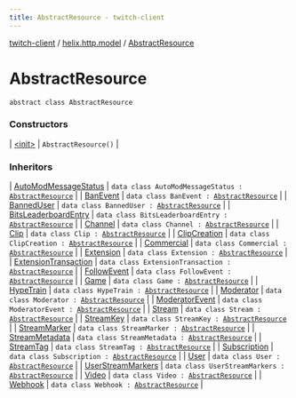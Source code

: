 ```yaml
---
title: AbstractResource - twitch-client
---
```


[twitch-client](../../index.html) / [helix.http.model](../index.html) / [AbstractResource](./index.html)

# AbstractResource

`abstract class AbstractResource`

### Constructors

| [&lt;init&gt;](-init-.html) | `AbstractResource()` |

### Inheritors

| [AutoModMessageStatus](../../helix.moderation.model/-auto-mod-message-status/index.html) | `data class AutoModMessageStatus : `[`AbstractResource`](./index.html) |
| [BanEvent](../../helix.moderation.model/-ban-event/index.html) | `data class BanEvent : `[`AbstractResource`](./index.html) |
| [BannedUser](../../helix.moderation.model/-banned-user/index.html) | `data class BannedUser : `[`AbstractResource`](./index.html) |
| [BitsLeaderboardEntry](../../helix.bits.model/-bits-leaderboard-entry/index.html) | `data class BitsLeaderboardEntry : `[`AbstractResource`](./index.html) |
| [Channel](../../helix.channels.model/-channel/index.html) | `data class Channel : `[`AbstractResource`](./index.html) |
| [Clip](../../helix.clips.model/-clip/index.html) | `data class Clip : `[`AbstractResource`](./index.html) |
| [ClipCreation](../../helix.clips.model/-clip-creation/index.html) | `data class ClipCreation : `[`AbstractResource`](./index.html) |
| [Commercial](../../helix.channels.model.commercial/-commercial/index.html) | `data class Commercial : `[`AbstractResource`](./index.html) |
| [Extension](../../helix.extensions.model/-extension/index.html) | `data class Extension : `[`AbstractResource`](./index.html) |
| [ExtensionTransaction](../../helix.extensions.model/-extension-transaction/index.html) | `data class ExtensionTransaction : `[`AbstractResource`](./index.html) |
| [FollowEvent](../../helix.users.model/-follow-event/index.html) | `data class FollowEvent : `[`AbstractResource`](./index.html) |
| [Game](../../helix.games.model/-game/index.html) | `data class Game : `[`AbstractResource`](./index.html) |
| [HypeTrain](../../helix.channels.model.hypetrain/-hype-train/index.html) | `data class HypeTrain : `[`AbstractResource`](./index.html) |
| [Moderator](../../helix.moderation.model/-moderator/index.html) | `data class Moderator : `[`AbstractResource`](./index.html) |
| [ModeratorEvent](../../helix.moderation.model/-moderator-event/index.html) | `data class ModeratorEvent : `[`AbstractResource`](./index.html) |
| [Stream](../../helix.streams.model/-stream/index.html) | `data class Stream : `[`AbstractResource`](./index.html) |
| [StreamKey](../../helix.streams.key/-stream-key/index.html) | `data class StreamKey : `[`AbstractResource`](./index.html) |
| [StreamMarker](../../helix.streams.markers.model/-stream-marker/index.html) | `data class StreamMarker : `[`AbstractResource`](./index.html) |
| [StreamMetadata](../../helix.streams.metadata.model/-stream-metadata/index.html) | `data class StreamMetadata : `[`AbstractResource`](./index.html) |
| [StreamTag](../../helix.streams.tags.model/-stream-tag/index.html) | `data class StreamTag : `[`AbstractResource`](./index.html) |
| [Subscription](../../helix.subscriptions.model/-subscription/index.html) | `data class Subscription : `[`AbstractResource`](./index.html) |
| [User](../../helix.users.model/-user/index.html) | `data class User : `[`AbstractResource`](./index.html) |
| [UserStreamMarkers](../../helix.streams.markers.model/-user-stream-markers/index.html) | `data class UserStreamMarkers : `[`AbstractResource`](./index.html) |
| [Video](../../helix.videos.model/-video/index.html) | `data class Video : `[`AbstractResource`](./index.html) |
| [Webhook](../../helix.webhook.model/-webhook/index.html) | `data class Webhook : `[`AbstractResource`](./index.html) |

